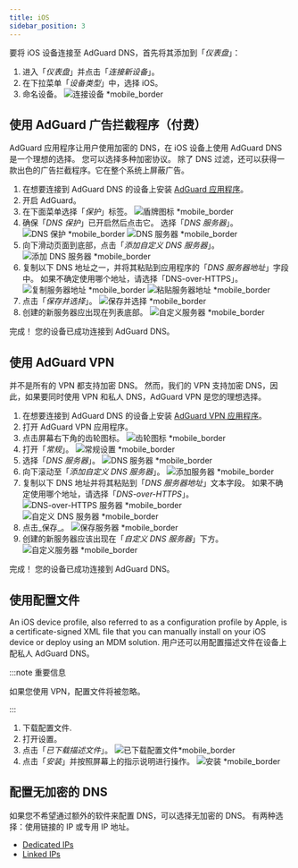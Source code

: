 ```yaml
---
title: iOS
sidebar_position: 3
---
```


要将 iOS 设备连接至 AdGuard DNS，首先将其添加到「_仪表盘_」：

1. 进入「_仪表盘_」并点击「_连接新设备_」。
2. 在下拉菜单「_设备类型_」中，选择 iOS。
3. 命名设备。
   ![连接设备 \*mobile_border](https://cdn.adtidy.org/content/kb/dns/private/new_dns/connect/ios_ab/choose_ios.png)

## 使用 AdGuard 广告拦截程序（付费）

AdGuard 应用程序让用户使用加密的 DNS，在 iOS 设备上使用 AdGuard DNS 是一个理想的选择。 您可以选择多种加密协议。 除了 DNS 过滤，还可以获得一款出色的广告拦截程序。它在整个系统上屏蔽广告。

1. 在想要连接到 AdGuard DNS 的设备上安装 [AdGuard 应用程序](https://adguard.com/adguard-ios/overview.html)。
2. 开启 AdGuard。
3. 在下面菜单选择「_保护_」标签。
   ![盾牌图标 \*mobile_border](https://cdn.adtidy.org/content/kb/dns/private/new_dns/connect/ios_ab/ios_step3.jpg)
4. 确保「_DNS 保护_」已开启然后点击它。 选择「_DNS 服务器_」。
   ![DNS 保护 \*mobile_border](https://cdn.adtidy.org/content/kb/dns/private/new_dns/connect/ios_ab/ios_step4.jpg)
   ![DNS 服务器 \*mobile_border](https://cdn.adtidy.org/content/kb/dns/private/new_dns/connect/ios_ab/ios_step4_2.jpg)
5. 向下滑动页面到底部，点击「_添加自定义 DNS 服务器_」。
   ![添加 DNS 服务器 \*mobile_border](https://cdn.adtidy.org/content/kb/dns/private/new_dns/connect/ios_ab/ios_step5.jpg)
6. 复制以下 DNS 地址之一，并将其粘贴到应用程序的「_DNS 服务器地址_」字段中。 如果不确定使用哪个地址，请选择「DNS-over-HTTPS」。
   ![复制服务器地址 \*mobile_border](https://cdn.adtidy.org/content/kb/dns/private/new_dns/connect/ios_ab/ios_step6_1.png)
   ![粘贴服务器地址 \*mobile_border](https://cdn.adtidy.org/content/kb/dns/private/new_dns/connect/ios_ab/ios_step6_2.jpg)
7. 点击「_保存并选择_」。
   ![保存并选择 \*mobile_border](https://cdn.adtidy.org/content/kb/dns/private/new_dns/connect/ios_ab/ios_step7.jpg)
8. 创建的新服务器应出现在列表底部。
   ![自定义服务器 \*mobile_border](https://cdn.adtidy.org/content/kb/dns/private/new_dns/connect/ios_ab/ios_step8.jpg)

完成！ 您的设备已成功连接到 AdGuard DNS。

## 使用 AdGuard VPN

并不是所有的 VPN 都支持加密 DNS。 然而，我们的 VPN 支持加密 DNS，因此，如果要同时使用 VPN 和私人 DNS，AdGuard VPN 是您的理想选择。

1. 在想要连接到 AdGuard DNS 的设备上安装 [AdGuard VPN 应用程序](https://adguard-vpn.com/ios/overview.html)。
2. 打开 AdGuard VPN 应用程序。
3. 点击屏幕右下角的齿轮图标。
   ![齿轮图标 \*mobile_border](https://cdn.adtidy.org/content/kb/dns/private/new_dns/connect/ios_vpn/ios_step3.jpg)
4. 打开「_常规_」。
   ![常规设置 \*mobile_border](https://cdn.adtidy.org/content/kb/dns/private/new_dns/connect/ios_vpn/ios_step4.jpg)
5. 选择「_DNS 服务器_」。
   ![DNS 服务器 \*mobile_border](https://cdn.adtidy.org/content/kb/dns/private/new_dns/connect/ios_vpn/ios_step5.png)
6. 向下滚动至「_添加自定义 DNS 服务器_」。
   ![添加服务器 \*mobile_border](https://cdn.adtidy.org/content/kb/dns/private/new_dns/connect/ios_vpn/ios_step6.png)
7. 复制以下 DNS 地址并将其粘贴到「_DNS 服务器地址_」文本字段。 如果不确定使用哪个地址，请选择「_DNS-over-HTTPS_」。
   ![DNS-over-HTTPS 服务器 \*mobile_border](https://cdn.adtidy.org/content/kb/dns/private/new_dns/connect/ios_vpn/ios_step7_1.png)
   ![自定义 DNS 服务器 \*mobile_border](https://cdn.adtidy.org/content/kb/dns/private/new_dns/connect/ios_vpn/ios_step7_2.jpg)
8. 点击_保存_。
   ![保存服务器 \*mobile_border](https://cdn.adtidy.org/content/kb/dns/private/new_dns/connect/ios_vpn/ios_step8.jpg)
9. 创建的新服务器应该出现在「_自定义 DNS 服务器_」下方。
   ![自定义服务器 \*mobile_border](https://cdn.adtidy.org/content/kb/dns/private/new_dns/connect/ios_vpn/ios_step9.png)

完成！ 您的设备已成功连接到 AdGuard DNS。

## 使用配置文件

An iOS device profile, also referred to as a configuration profile by Apple, is a certificate-signed XML file that you can manually install on your iOS device or deploy using an MDM solution. 用户还可以用配置描述文件在设备上配私人 AdGuard DNS。

:::note 重要信息

如果您使用 VPN，配置文件将被忽略。

:::

1. 下载配置文件.
2. 打开设置。
3. 点击「_已下载描述文件_」。
   ![已下载配置文件\*mobile_border](https://cdn.adtidy.org/content/kb/dns/private/new_dns/connect/ios_manual/manual_step3.png)
4. 点击「_安装_」并按照屏幕上的指示说明进行操作。
   ![安装 \*mobile_border](https://cdn.adtidy.org/content/kb/dns/private/new_dns/connect/ios_manual/manual_step4.png)

## 配置无加密的 DNS

如果您不希望通过额外的软件来配置 DNS，可以选择无加密的 DNS。 有两种选择：使用链接的 IP 或专用 IP 地址。

 - [Dedicated IPs](/private-dns/connect-devices/other-options/dedicated-ip.md)
 - [Linked IPs](/private-dns/connect-devices/other-options/linked-ip.md)
